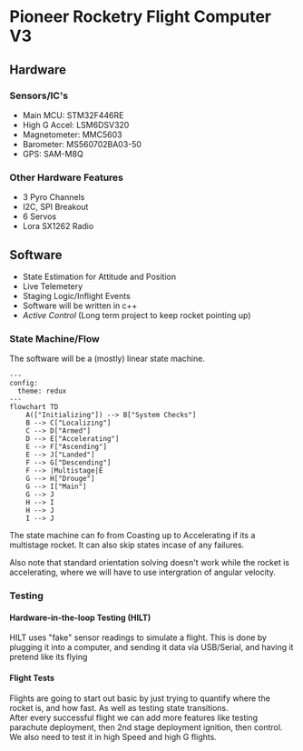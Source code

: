 # Pioneer Rocketry Flight Computer V3

## Hardware

### Sensors/IC's
- Main MCU: STM32F446RE
- High G Accel: LSM6DSV320
- Magnetometer: MMC5603
- Barometer: MS560702BA03-50
- GPS: SAM-M8Q

### Other Hardware Features
- 3 Pyro Channels
- I2C, SPI Breakout
- 6 Servos
- Lora SX1262 Radio

## Software
- State Estimation for Attitude and Position
- Live Telemetery
- Staging Logic/Inflight Events
- Software will be written in c++
- *Active Control* (Long term project to keep rocket pointing up)

### State Machine/Flow
The software will be a (mostly) linear state machine.
```mermaid
---
config:
  theme: redux
---
flowchart TD
    A(["Initializing"]) --> B["System Checks"]
    B --> C["Localizing"]
    C --> D["Armed"]
    D --> E["Accelerating"]
    E --> F["Ascending"]
    E --> J["Landed"]
    F --> G["Descending"]
    F --> |Multistage|E
    G --> H["Drouge"]
    G --> I["Main"]
    G --> J
    H --> I
    H --> J
    I --> J
```

The state machine can fo from Coasting up to Accelerating if its a multistage rocket. It can also skip states incase of any failures.

Also note that standard orientation solving doesn't work while the rocket is accelerating, where we will have to use intergration of angular velocity.

### Testing

#### Hardware-in-the-loop Testing (HILT)
HILT uses "fake" sensor readings to simulate a flight.
This is done by plugging it into a computer, and sending it data via USB/Serial, and having it pretend like its flying

#### Flight Tests
Flights are going to start out basic by just trying to quantify where the rocket is, and how fast. As well as testing state transitions. \
After every successful flight we can add more features like testing parachute deployment, then 2nd stage deployment ignition, then control. \
We also need to test it in high Speed and high G flights.
